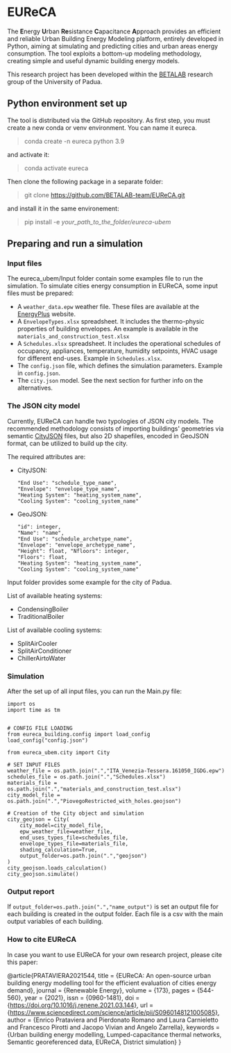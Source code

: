 # EUReCA

The **E**nergy **U**rban **Re**sistance **C**apacitance **A**pproach provides an efficient and reliable Urban Building Energy Modeling platform, entirely developed in Python, aiming at simulating and predicting cities and urban areas energy consumption. The tool exploits a bottom-up modeling methodology, creating simple and useful dynamic building energy models.

This research project has been developed within the [BETALAB](https://research.dii.unipd.it/betalab/) research group of the University of Padua.

## Python environment set up
The tool is distributed via the GitHub repository. As first step, you must create a new conda or venv environment. You can name it eureca.

> conda create -n eureca python 3.9

and activate it:

> conda activate eureca

Then clone the following package in a separate folder:

> git clone https://github.com/BETALAB-team/EUReCA.git

and install it in the same environement:

> pip install -e *your_path_to_the_folder/eureca-ubem*

## Preparing and run a simulation
### Input files

The eureca_ubem/Input folder contain some examples file to run the simulation. 
To simulate cities energy consumption in EUReCA, some input files must be prepared:
- A `weather_data.epw` weather file. These files are available at the [EnergyPlus](https://www.energyplus.net/weather) website.
- A `EnvelopeTypes.xlsx` spreadsheet. It includes the thermo-physic properties of building envelopes. An example is available in the `materials_and_construction_test.xlsx`
- A `Schedules.xlsx` spreadsheet. It includes the operational schedules of occupancy, appliances, temperature, humidity setpoints, HVAC usage for different end-uses. Example in `Schedules.xlsx`.
- The `config.json` file, which defines the simulation parameters. Example in `config.json`.
- The `city.json` model. See the next section for further info on the alternatives.

### The JSON city model
Currently, EUReCA can handle two typologies of JSON city models. The recommended methodology consists of importing buildings' geometries via semantic [CityJSON](https://www.cityjson.org/) files, but also 2D shapefiles, encoded in GeoJSON format, can be utilized to build up the city.

The required attributes are:
- CityJSON: 
  ```
  "End Use": "schedule_type_name", 
  "Envelope": "envelope_type_name", 
  "Heating System": "heating_system_name", 
  "Cooling System": "cooling_system_name"
  ```
- GeoJSON: 
  ```
  "id": integer, 
  "Name": "name", 
  "End Use": "schedule_archetype_name", 
  "Envelope": "envelope_archetype_name", 
  "Height": float, "Nfloors": integer, 
  "Floors": float, 
  "Heating System": "heating_system_name", 
  "Cooling System": "cooling_system_name"
  ```

Input folder provides some example for the city of Padua.

List of available heating systems:
- CondensingBoiler
- TraditionalBoiler

List of available cooling systems:
- SplitAirCooler
- SplitAirConditioner
- ChillerAirtoWater

### Simulation

After the set up of all input files, you can run the Main.py file:

```
import os
import time as tm


# CONFIG FILE LOADING
from eureca_building.config import load_config
load_config("config.json")

from eureca_ubem.city import City

# SET INPUT FILES
weather_file = os.path.join(".","ITA_Venezia-Tessera.161050_IGDG.epw")
schedules_file = os.path.join(".","Schedules.xlsx")
materials_file = os.path.join(".","materials_and_construction_test.xlsx")
city_model_file = os.path.join(".","PiovegoRestricted_with_holes.geojson")

# Creation of the City object and simulation
city_geojson = City(
    city_model=city_model_file,
    epw_weather_file=weather_file,
    end_uses_types_file=schedules_file,
    envelope_types_file=materials_file,
    shading_calculation=True,
    output_folder=os.path.join(".","geojson")
)
city_geojson.loads_calculation()
city_geojson.simulate()
```

### Output report
If `output_folder=os.path.join(".","name_output")` is set an output file for each building is created in the output folder.
Each file is a csv with the main output variables of each building.

### How to cite EUReCA
In case you want to use EUReCA for your own research project, please cite this paper: 

@article{PRATAVIERA2021544,
title = {EUReCA: An open-source urban building energy modelling tool for the efficient evaluation of cities energy demand},
journal = {Renewable Energy},
volume = {173},
pages = {544-560},
year = {2021},
issn = {0960-1481},
doi = {https://doi.org/10.1016/j.renene.2021.03.144},
url = {https://www.sciencedirect.com/science/article/pii/S0960148121005085},
author = {Enrico Prataviera and Pierdonato Romano and Laura Carnieletto and Francesco Pirotti and Jacopo Vivian and Angelo Zarrella},
keywords = {Urban building energy modelling, Lumped-capacitance thermal networks, Semantic georeferenced data, EUReCA, District simulation}
}
